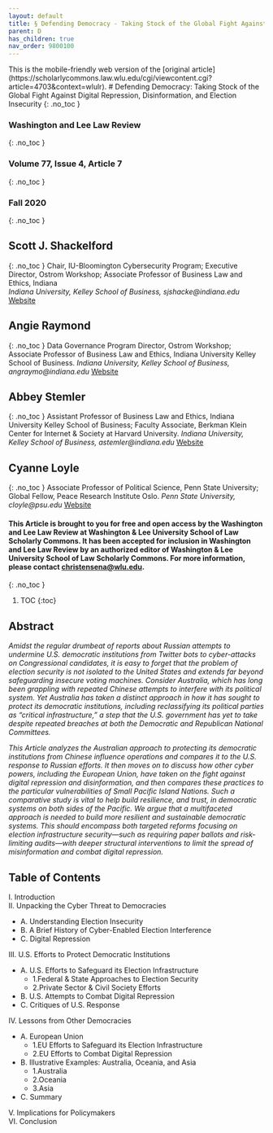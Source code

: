 ```yaml
---
layout: default
title: § Defending Democracy - Taking Stock of the Global Fight Against Digital Repression, Disinformation, and Election Insecurity  
parent: D 
has_children: true
nav_order: 9800100 
---
```

<style>
.dont-break-out {
  /* These are technically the same, but use both */
  overflow-wrap: break-word;
  word-wrap: break-word;

  -ms-word-break: break-all;
  /* This is the dangerous one in WebKit, as it breaks things wherever */
  word-break: break-all;
  /* Instead use this non-standard one: */
  word-break: break-word;
}
</style>

<div class="dont-break-out" markdown="1">
This is the mobile-friendly web version of the [original article](https://scholarlycommons.law.wlu.edu/cgi/viewcontent.cgi?article=4703&context=wlulr).
# Defending Democracy: Taking Stock of the Global Fight Against Digital Repression, Disinformation, and Election Insecurity 
{: .no_toc }

### Washington and Lee Law Review
{: .no_toc }
### Volume 77, Issue 4, Article 7  
{: .no_toc }

### Fall 2020
{: .no_toc }

## Scott J. Shackelford  
{: .no_toc }
Chair, IU-Bloomington Cybersecurity Program; Executive Director, Ostrom Workshop; Associate Professor of Business Law and Ethics, Indiana  
_Indiana University, Kelley School of Business, sjshacke@indiana.edu_
[Website](https://kelley.iu.edu/faculty-research/faculty-directory/profile.html?id=SJSHACKE)
## Angie Raymond
{: .no_toc }
Data Governance Program Director, Ostrom Workshop; Associate Professor of Business Law and Ethics, Indiana University Kelley School of Business.
_Indiana University, Kelley School of Business, angraymo@indiana.edu_
[Website](https://kelley.iu.edu/faculty-research/faculty-directory/profile.html?id=ANGRAYMO)

## Abbey Stemler
{: .no_toc }
Assistant Professor of Business Law and Ethics, Indiana University Kelley School of Business; Faculty Associate, Berkman Klein Center for Internet & Society at Harvard University.
_Indiana University, Kelley School of Business, astemler@indiana.edu_
[Website](https://cyber.harvard.edu/people/abbey-stemler)

## Cyanne Loyle
{: .no_toc }
Associate Professor of Political Science, Penn State University; Global Fellow, Peace Research Institute Oslo.
_Penn State University, cloyle@psu.edu_ 
[Website](https://www.cyanneloyle.com/)

#### This Article is brought to you for free and open access by the Washington and Lee Law Review at Washington & Lee University School of Law Scholarly Commons. It has been accepted for inclusion in Washington and Lee Law Review by an authorized editor of Washington & Lee University School of Law Scholarly Commons. For more information, please contact christensena@wlu.edu. 
{: .no_toc }  

1. TOC
{:toc}

## Abstract

*Amidst the regular drumbeat of reports about Russian attempts to undermine U.S. democratic institutions from Twitter bots to cyber-attacks on Congressional candidates, it is easy to forget that the problem of election security is not isolated to the United States and extends far beyond safeguarding insecure voting machines. Consider Australia, which has long been grappling with repeated Chinese attempts to interfere with its political system. Yet Australia has taken a distinct approach in how it has sought to protect its democratic institutions, including reclassifying its political parties as “critical infrastructure,” a step that the U.S. government has yet to take despite repeated breaches at both the Democratic and Republican National Committees.*

*This Article analyzes the Australian approach to protecting its democratic institutions from Chinese influence operations and compares it to the U.S. response to Russian efforts. It then moves on to discuss how other cyber powers, including the European Union, have taken on the fight against digital repression and disinformation, and then compares these practices to the particular vulnerabilities of Small Pacific Island Nations. Such a comparative study is vital to help build resilience, and trust, in democratic systems on both sides of the Pacific. We argue that a multifaceted approach is needed to build more resilient and sustainable democratic systems. This should encompass both targeted reforms focusing on election infrastructure security—such as requiring paper ballots and risk-limiting audits—with deeper structural interventions to limit the spread of misinformation and combat digital repression.*

## Table of Contents

I. Introduction  
II. Unpacking the Cyber Threat to Democracies
- A. Understanding Election Insecurity
- B. A Brief History of Cyber-Enabled Election
Interference
- C. Digital Repression

III. U.S. Efforts to Protect Democratic Institutions 
- A. U.S. Efforts to Safeguard its Election Infrastructure
    - 1.Federal & State Approaches to Election Security
    - 2.Private Sector & Civil Society Efforts
- B. U.S. Attempts to Combat Digital Repression
- C. Critiques of U.S. Response

IV. Lessons from Other Democracies
- A. European Union
    - 1.EU Efforts to Safeguard its Election Infrastructure
    - 2.EU Efforts to Combat Digital Repression
- B. Illustrative Examples: Australia, Oceania, and Asia
    - 1.Australia
    - 2.Oceania
    - 3.Asia
- C. Summary

V. Implications for Policymakers  
VI. Conclusion

</div>
